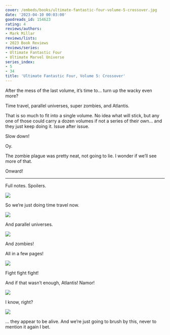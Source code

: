```yaml
---
cover: /embeds/books/ultimate-fantastic-four-volume-5-crossover.jpg
date: '2023-04-10 00:03:00'
goodreads_id: 154623
rating: 4
reviews/authors:
- Mark Millar
reviews/lists:
- 2023 Book Reviews
reviews/series:
- Ultimate Fantastic Four
- Ultimate Marvel Universe
series_index:
- 5
- 34
title: 'Ultimate Fantastic Four, Volume 5: Crossover'
---
```

After the mess of the last volume, it’s time to… turn up the wacky even more?

Time travel, parallel universes, super zombies, and Atlantis. 

That is so much to fit into a single volume. No idea what will stick, but any one of those could carry a dozen volumes if not a series of their own… and they just keep doing it. Issue after issue. 

Slow down!

Oy. 

The zombie plague was pretty neat, not going to lie. I wonder if we’ll see more of that. 

Onward!

<!--more-->

---

Full notes. Spoilers. 

![](/embeds/books/attachments/ultimate-fantastic-four-v5-1ad956.png)

So we’re just doing time travel now. 

![](/embeds/books/attachments/ultimate-fantastic-four-v5-ded996.png)

And parallel universes. 

![](/embeds/books/attachments/ultimate-fantastic-four-v5-5975dd.png)

And zombies!

All in a few pages!

![](/embeds/books/attachments/ultimate-fantastic-four-v5-29cce4.png)

Fight fight fight!

And if that wasn’t enough, Atlantis! Namor!

![](/embeds/books/attachments/ultimate-fantastic-four-v5-30cc64.png)

I know, right?

![](/embeds/books/attachments/ultimate-fantastic-four-v5-909914.png)

… they appear to be alive. And we’re just going to brush by this, never to mention it again I bet. 
